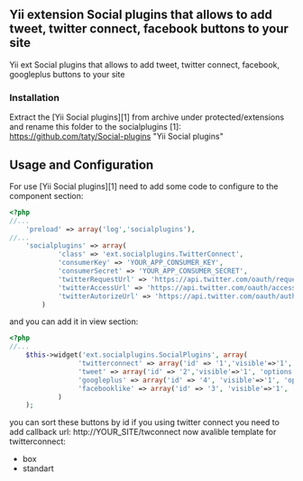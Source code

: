 ## Yii extension Social plugins that allows to add tweet, twitter connect, facebook buttons to your site
Yii ext Social plugins that allows to add tweet, twitter connect, facebook, googleplus buttons to your site  

### Installation ###

Extract the [Yii Social plugins][1] from archive under protected/extensions and rename this folder to the socialplugins
[1]: https://github.com/taty/Social-plugins        "Yii Social plugins"

## Usage and Configuration ##

For use [Yii Social plugins][1] need to add some code to configure to the component section:

``` php
<?php
//...
	'preload' => array('log','socialplugins'),
//...
	'socialplugins' => array(
            'class' => 'ext.socialplugins.TwitterConnect',
            'consumerKey' => 'YOUR_APP_CONSUMER_KEY',
            'consumerSecret' => 'YOUR_APP_CONSUMER_SECRET',
            'twitterRequestUrl' => 'https://api.twitter.com/oauth/request_token',
            'twitterAccessUrl' => 'https://api.twitter.com/oauth/access_token',
            'twitterAutorizeUrl' => 'https://api.twitter.com/oauth/authorize' 
        )
```
and you can add it in view section:

``` php
<?php 
//...   
    $this->widget('ext.socialplugins.SocialPlugins', array(
                 'twitterconnect' => array('id' => '1','visible'=>'1', 'options'=>array('template'=>'standart') ),
                 'tweet' => array('id' => '2','visible'=>'1', 'options'=>array()),
                 'googleplus' => array('id' => '4', 'visible'=>'1', 'options'=>array('size'=>'small')),
                 'facebooklike' => array('id' => '3', 'visible'=>'1',  'options'=>array()),
            )
    );
```
you can sort these buttons by id
if you using twitter connect you need to add callback url: http://YOUR_SITE/twconnect
now avalible template for twitterconnect:

- box
- standart

